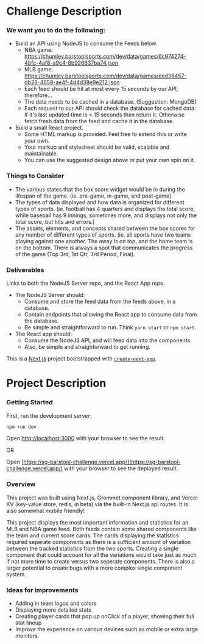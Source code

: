 # Challenge Description

### We want you to do the following:

- Build an API using NodeJS to consume the Feeds below.
  - NBA game: https://chumley.barstoolsports.com/dev/data/games/6c974274-4bfc-4af8-a9c4-8b926637ba74.json
  - MLB game: https://chumley.barstoolsports.com/dev/data/games/eed38457-db28-4658-ae4f-4d4d38e9e212.json
  - Each feed should be hit at most every 15 seconds by our API, therefore...
  - The data needs to be cached in a database. (Suggestion: MongoDB)
  - Each request to our API should check the database for cached data: If it's last updated time is < 15 seconds then return it. Otherwise fetch fresh data from the feed and cache it in the database.
- Build a small React project.
  - Some HTML markup is provided. Feel free to extend this or write your own.
  - Your markup and stylesheet should be valid, scalable and maintainable.
  - You can use the suggested design above or put your own spin on it.

### Things to Consider

- The various states that the box score widget would be in during the lifespan of the game. (ie. pre-game, in-game, and post-game)
- The types of data displayed and how data is organized for different types of sports. (ie. football has 4 quarters and displays the total score, while baseball has 9 innings, sometimes more, and displays not only the total score, but hits and errors.)
- The assets, elements, and concepts shared between the box scores for any number of different types of sports. (ie. all sports have two teams playing against one another. The away is on top, and the home team is on the bottom. There is always a spot that communicates the progress of the game (Top 3rd, 1st Qtr, 3rd Period, Final).

### Deliverables

Links to both the NodeJS Server repo, and the React App repo.

- The NodeJS Server should:
  - Consume and store the feed data from the feeds above, in a database.
  - Contain endpoints that allowing the React app to consume data from the database.
  - Be simple and straightforward to run. Think `yarn start` or `npm start`.
- The React app should:
  - Consume the NodeJS API, and will feed data into the components.
  - Also, be simple and straighforward to get running.

This is a [Next.js](https://nextjs.org/) project bootstrapped with [`create-next-app`](https://github.com/vercel/next.js/tree/canary/packages/create-next-app).

# Project Description

### Getting Started

First, run the development server:

```bash
npm run dev

```

Open [http://localhost:3000](http://localhost:3000) with your browser to see the result.

OR

Open [https://sg-barstool-challenge.vercel.app/](https://sg-barstool-challenge.vercel.app/) with your browser to see the deployed result.

### Overview

This project was built using Next.js, Grommet component library, and Vercel KV (key-value store, redis, in beta) via the built-in Next.js api routes. It is also somewhat mobile friendly!

This project displays the most important information and statistics for an MLB and NBA game feed. Both feeds contain some shared components like the team and current score cards. The cards displaying the statistics required seperate components as there is a sufficient amount of variation between the tracked statistics from the two sports. Creating a single component that could account for all the variations would take just as much if not more time to create versus two seperate components. There is also a larger potential to create bugs with a more complex single component system.

### Ideas for improvements

- Adding in team logos and colors
- Displaying more detailed stats
- Creating player cards that pop up onClick of a player, showing their full stat lineup
- Improve the experience on various devices such as mobile or extra large monitors.
